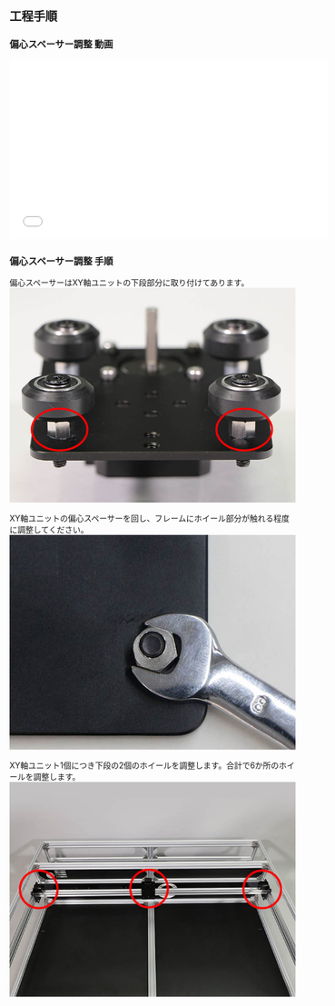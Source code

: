 ## 工程手順

### 偏心スペーサー調整 動画

<div class="iframe-content">
    <iframe allowfullscreen="" frameborder="0" height="315" src="//www.youtube-nocookie.com/embed/NLk_4KXsxtQ" width="560">
    </iframe>
</div>

### 偏心スペーサー調整 手順

偏心スペーサーはXY軸ユニットの下段部分に取り付けてあります。
<img src="./images/015/000.jpg"/>

XY軸ユニットの偏心スペーサーを回し、フレームにホイール部分が触れる程度に調整してください。
<img src="./images/015/001.jpg"/>

XY軸ユニット1個につき下段の2個のホイールを調整します。合計で6か所のホイールを調整します。
<img src="./images/015/002.jpg"/>
